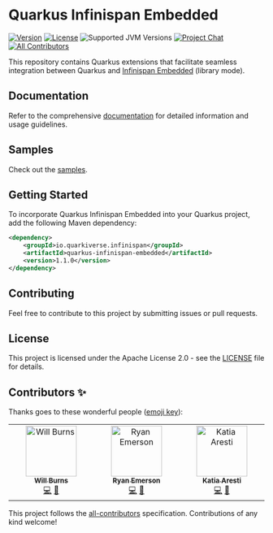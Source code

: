 # Quarkus Infinispan Embedded

[![Version](https://img.shields.io/maven-central/v/io.quarkiverse.infinispan/quarkus-infinispan-embedded?logo=apache-maven&style=for-the-badge)](https://search.maven.org/artifact/io.quarkiverse.infinispan/quarkus-infinispan-embedded)
[![License](https://img.shields.io/github/license/infinispan/infinispan?style=for-the-badge&logo=apache)](https://www.apache.org/licenses/LICENSE-2.0)
![Supported JVM Versions](https://img.shields.io/badge/JVM-17--23-brightgreen.svg?style=for-the-badge&logo=openjdk)
[![Project Chat](https://img.shields.io/badge/zulip-join_chat-pink.svg?style=for-the-badge&logo=zulip)](https://infinispan.zulipchat.com/)
[![All Contributors](https://img.shields.io/badge/all_contributors-1-orange.svg?style=for-the-badge&logo=github)](#contributors-)

This repository contains Quarkus extensions that facilitate seamless integration between Quarkus and [Infinispan Embedded](https://infinispan.org/) (library mode).

## Documentation

Refer to the comprehensive [documentation](https://docs.quarkiverse.io/quarkus-infinispan-embedded/dev) for detailed information and usage guidelines.

## Samples
Check out the [samples](https://github.com/quarkiverse/quarkus-infinispan-embedded/tree/main/samples).

## Getting Started

To incorporate Quarkus Infinispan Embedded into your Quarkus project, add the following Maven dependency:

```xml
<dependency>
    <groupId>io.quarkiverse.infinispan</groupId>
    <artifactId>quarkus-infinispan-embedded</artifactId>
    <version>1.1.0</version>
</dependency>
```

## Contributing

Feel free to contribute to this project by submitting issues or pull requests.

## License

This project is licensed under the Apache License 2.0 - see the [LICENSE](LICENSE) file for details.


## Contributors ✨

Thanks goes to these wonderful people ([emoji key](https://allcontributors.org/docs/en/emoji-key)):

<!-- ALL-CONTRIBUTORS-LIST:START - Do not remove or modify this section -->
<!-- prettier-ignore-start -->
<!-- markdownlint-disable -->
<table>
  <tbody>
    <tr>
      <td align="center" valign="top" width="14.28%"><a href="https://github.com/wburns"><img src="https://avatars.githubusercontent.com/u/648175?v=4?s=100" width="100px;" height="100px;" alt="Will Burns"/><br /><sub><b>Will Burns</b></sub></a><br /><a href="https://github.com/quarkiverse/quarkus-infinispan-embedded/commits?author=wburns" title="Code">💻</a> <a href="#maintenance-wburns" title="Maintenance">🚧</a></td>
      <td align="center" valign="top" width="14.28%"><a href="https://github.com/ryanemerson"><img src="https://avatars.githubusercontent.com/u/765332?v=4?s=100" width="100px;" height="100px;" alt="Ryan Emerson"/><br /><sub><b>Ryan Emerson</b></sub></a><br /><a href="https://github.com/quarkiverse/quarkus-infinispan-embedded/commits?author=ryanemerson" title="Code">💻</a> <a href="#maintenance-ryanemerson" title="Maintenance">🚧</a></td>
      <td align="center" valign="top" width="14.28%"><a href="https://github.com/karesti"><img src="https://avatars.githubusercontent.com/u/233499?v=4?s=100" width="100px;" height="100px;" alt="Katia Aresti"/><br /><sub><b>Katia Aresti</b></sub></a><br /><a href="https://github.com/quarkiverse/quarkus-infinispan-embedded/commits?author=karesti" title="Code">💻</a> <a href="#maintenance-karesti" title="Maintenance">🚧</a></td>
    </tr>
  </tbody>
</table>

<!-- markdownlint-restore -->
<!-- prettier-ignore-end -->

<!-- ALL-CONTRIBUTORS-LIST:END -->

This project follows the [all-contributors](https://github.com/all-contributors/all-contributors) specification. Contributions of any kind welcome!
